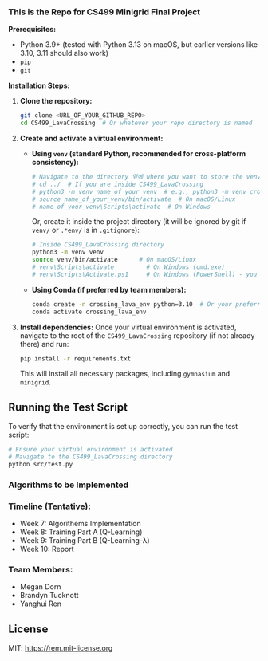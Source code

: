 ### This is the Repo for CS499 Minigrid Final Project

**Prerequisites:**
- Python 3.9+ (tested with Python 3.13 on macOS, but earlier versions like 3.10, 3.11 should also work)
- `pip`
- `git`

**Installation Steps:**

1.  **Clone the repository:**
    ```bash
    git clone <URL_OF_YOUR_GITHUB_REPO>
    cd CS499_LavaCrossing  # Or whatever your repo directory is named
    ```

2.  **Create and activate a virtual environment:**

    *   **Using `venv` (standard Python, recommended for cross-platform consistency):**
        ```bash
        # Navigate to the directory 옆에 where you want to store the venv, e.g., inside Final_project but outside CS499_LavaCrossing
        # cd ../  # If you are inside CS499_LavaCrossing
        # python3 -m venv name_of_your_venv  # e.g., python3 -m venv crossing_lava_env
        # source name_of_your_venv/bin/activate  # On macOS/Linux
        # name_of_your_venv\Scripts\activate  # On Windows
        ```
        Or, create it inside the project directory (it will be ignored by git if `venv/` or `.*env/` is in `.gitignore`):
        ```bash
        # Inside CS499_LavaCrossing directory
        python3 -m venv venv
        source venv/bin/activate      # On macOS/Linux
        # venv\Scripts\activate         # On Windows (cmd.exe)
        # venv\Scripts\Activate.ps1     # On Windows (PowerShell) - you might need to set execution policy
        ```

    *   **Using Conda (if preferred by team members):**
        ```bash
        conda create -n crossing_lava_env python=3.10  # Or your preferred Python version
        conda activate crossing_lava_env
        ```

3.  **Install dependencies:**
    Once your virtual environment is activated, navigate to the root of the `CS499_LavaCrossing` repository (if not already there) and run:
    ```bash
    pip install -r requirements.txt
    ```
    This will install all necessary packages, including `gymnasium` and `minigrid`.

## Running the Test Script

To verify that the environment is set up correctly, you can run the test script:
```bash
# Ensure your virtual environment is activated
# Navigate to the CS499_LavaCrossing directory
python src/test.py
```

### Algorithms to be Implemented


### Timeline (Tentative):
- Week 7: Algorithems Implementation
- Week 8: Training Part A (Q-Learning)
- Week 9: Training Part B (Q-Learning-λ)
- Week 10: Report

### Team Members:
- Megan Dorn
- Brandyn Tucknott
- Yanghui Ren

## License
MIT: <https://rem.mit-license.org>